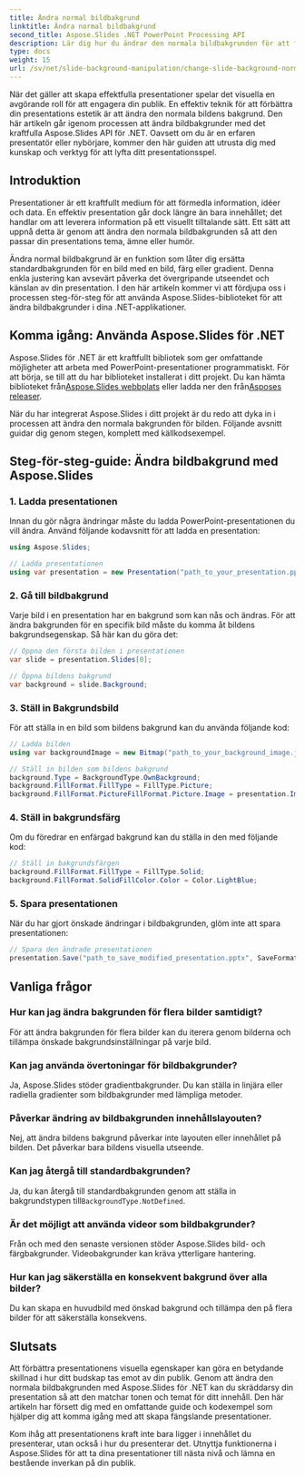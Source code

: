 ```yaml
---
title: Ändra normal bildbakgrund
linktitle: Ändra normal bildbakgrund
second_title: Aspose.Slides .NET PowerPoint Processing API
description: Lär dig hur du ändrar den normala bildbakgrunden för att fängsla din publik. Följ den här omfattande guiden med Aspose.Slides för .NET, komplett med steg-för-steg-instruktioner och kodexempel.
type: docs
weight: 15
url: /sv/net/slide-background-manipulation/change-slide-background-normal/
---
```


När det gäller att skapa effektfulla presentationer spelar det visuella en avgörande roll för att engagera din publik. En effektiv teknik för att förbättra din presentations estetik är att ändra den normala bildens bakgrund. Den här artikeln går igenom processen att ändra bildbakgrunder med det kraftfulla Aspose.Slides API för .NET. Oavsett om du är en erfaren presentatör eller nybörjare, kommer den här guiden att utrusta dig med kunskap och verktyg för att lyfta ditt presentationsspel.

## Introduktion

Presentationer är ett kraftfullt medium för att förmedla information, idéer och data. En effektiv presentation går dock längre än bara innehållet; det handlar om att leverera information på ett visuellt tilltalande sätt. Ett sätt att uppnå detta är genom att ändra den normala bildbakgrunden så att den passar din presentations tema, ämne eller humör.

Ändra normal bildbakgrund är en funktion som låter dig ersätta standardbakgrunden för en bild med en bild, färg eller gradient. Denna enkla justering kan avsevärt påverka det övergripande utseendet och känslan av din presentation. I den här artikeln kommer vi att fördjupa oss i processen steg-för-steg för att använda Aspose.Slides-biblioteket för att ändra bildbakgrunder i dina .NET-applikationer.

## Komma igång: Använda Aspose.Slides för .NET

 Aspose.Slides för .NET är ett kraftfullt bibliotek som ger omfattande möjligheter att arbeta med PowerPoint-presentationer programmatiskt. För att börja, se till att du har biblioteket installerat i ditt projekt. Du kan hämta biblioteket från[Aspose.Slides webbplats](https://reference.aspose.com/slides/net/) eller ladda ner den från[Asposes releaser](https://releases.aspose.com/slides/net/).

När du har integrerat Aspose.Slides i ditt projekt är du redo att dyka in i processen att ändra den normala bakgrunden för bilden. Följande avsnitt guidar dig genom stegen, komplett med källkodsexempel.

## Steg-för-steg-guide: Ändra bildbakgrund med Aspose.Slides

### 1. Ladda presentationen

Innan du gör några ändringar måste du ladda PowerPoint-presentationen du vill ändra. Använd följande kodavsnitt för att ladda en presentation:

```csharp
using Aspose.Slides;

// Ladda presentationen
using var presentation = new Presentation("path_to_your_presentation.pptx");
```

### 2. Gå till bildbakgrund

Varje bild i en presentation har en bakgrund som kan nås och ändras. För att ändra bakgrunden för en specifik bild måste du komma åt bildens bakgrundsegenskap. Så här kan du göra det:

```csharp
// Öppna den första bilden i presentationen
var slide = presentation.Slides[0];

// Öppna bildens bakgrund
var background = slide.Background;
```

### 3. Ställ in Bakgrundsbild

För att ställa in en bild som bildens bakgrund kan du använda följande kod:

```csharp
// Ladda bilden
using var backgroundImage = new Bitmap("path_to_your_background_image.jpg");

// Ställ in bilden som bildens bakgrund
background.Type = BackgroundType.OwnBackground;
background.FillFormat.FillType = FillType.Picture;
background.FillFormat.PictureFillFormat.Picture.Image = presentation.Images.AddImage(backgroundImage);
```

### 4. Ställ in bakgrundsfärg

Om du föredrar en enfärgad bakgrund kan du ställa in den med följande kod:

```csharp
// Ställ in bakgrundsfärgen
background.FillFormat.FillType = FillType.Solid;
background.FillFormat.SolidFillColor.Color = Color.LightBlue;
```

### 5. Spara presentationen

När du har gjort önskade ändringar i bildbakgrunden, glöm inte att spara presentationen:

```csharp
// Spara den ändrade presentationen
presentation.Save("path_to_save_modified_presentation.pptx", SaveFormat.Pptx);
```

## Vanliga frågor

### Hur kan jag ändra bakgrunden för flera bilder samtidigt?

För att ändra bakgrunden för flera bilder kan du iterera genom bilderna och tillämpa önskade bakgrundsinställningar på varje bild.

### Kan jag använda övertoningar för bildbakgrunder?

Ja, Aspose.Slides stöder gradientbakgrunder. Du kan ställa in linjära eller radiella gradienter som bildbakgrunder med lämpliga metoder.

### Påverkar ändring av bildbakgrunden innehållslayouten?

Nej, att ändra bildens bakgrund påverkar inte layouten eller innehållet på bilden. Det påverkar bara bildens visuella utseende.

### Kan jag återgå till standardbakgrunden?

 Ja, du kan återgå till standardbakgrunden genom att ställa in bakgrundstypen till`BackgroundType.NotDefined`.

### Är det möjligt att använda videor som bildbakgrunder?

Från och med den senaste versionen stöder Aspose.Slides bild- och färgbakgrunder. Videobakgrunder kan kräva ytterligare hantering.

### Hur kan jag säkerställa en konsekvent bakgrund över alla bilder?

Du kan skapa en huvudbild med önskad bakgrund och tillämpa den på flera bilder för att säkerställa konsekvens.

## Slutsats

Att förbättra presentationens visuella egenskaper kan göra en betydande skillnad i hur ditt budskap tas emot av din publik. Genom att ändra den normala bildbakgrunden med Aspose.Slides för .NET kan du skräddarsy din presentation så att den matchar tonen och temat för ditt innehåll. Den här artikeln har försett dig med en omfattande guide och kodexempel som hjälper dig att komma igång med att skapa fängslande presentationer.

Kom ihåg att presentationens kraft inte bara ligger i innehållet du presenterar, utan också i hur du presenterar det. Utnyttja funktionerna i Aspose.Slides för att ta dina presentationer till nästa nivå och lämna en bestående inverkan på din publik.
